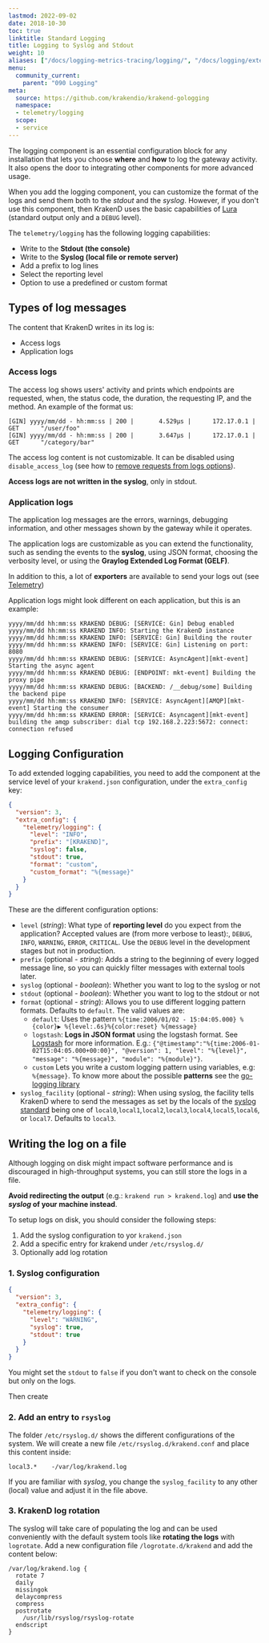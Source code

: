 ```yaml
---
lastmod: 2022-09-02
date: 2018-10-30
toc: true
linktitle: Standard Logging
title: Logging to Syslog and Stdout
weight: 10
aliases: ["/docs/logging-metrics-tracing/logging/", "/docs/logging/extended-logging/"]
menu:
  community_current:
    parent: "090 Logging"
meta:
  source: https://github.com/krakendio/krakend-gologging
  namespace:
  - telemetry/logging
  scope:
  - service
---
```

The logging component is an essential configuration block for any installation that lets you choose **where** and **how** to log the gateway activity. It also opens the door to integrating other components for more advanced usage.

When you add the logging component, you can customize the format of the logs and send them both to the *stdout* and the *syslog*. However, if you don't use this component, then KrakenD uses the basic capabilities of [Lura](https://luraproject.org) (standard output only and a `DEBUG` level).

The `telemetry/logging` has the following logging capabilities:

- Write to the **Stdout (the console)**
- Write to the **Syslog (local file or remote server)**
- Add a prefix to log lines
- Select the reporting level
- Option to use a predefined or custom format

## Types of log messages
The content that KrakenD writes in its log is:

- Access logs
- Application logs

### Access logs
The access log shows users' activity and prints which endpoints are requested, when, the status code, the duration, the requesting IP, and the method. An example of the format us:

    [GIN] yyyy/mm/dd - hh:mm:ss | 200 |       4.529µs |      172.17.0.1 | GET      "/user/foo"
    [GIN] yyyy/mm/dd - hh:mm:ss | 200 |       3.647µs |      172.17.0.1 | GET      "/category/bar"

The access log content is not customizable. It can be disabled using `disable_access_log` (see how to [remove requests from logs options](/docs/service-settings/router-options/#remove-requests-from-logs)).

**Access logs are not written in the syslog**, only in stdout.

### Application logs
The application log messages are the errors, warnings, debugging information, and other messages shown by the gateway while it operates.

The application logs are customizable as you can extend the functionality, such as sending the events to the **syslog**, using JSON format, choosing the verbosity level, or using the **Graylog Extended Log Format (GELF)**.

In addition to this, a lot of **exporters** are available to send your logs out (see [Telemetry](/docs/telemetry/))

Application logs might look different on each application, but this is an example:

    yyyy/mm/dd hh:mm:ss KRAKEND DEBUG: [SERVICE: Gin] Debug enabled
    yyyy/mm/dd hh:mm:ss KRAKEND INFO: Starting the KrakenD instance
    yyyy/mm/dd hh:mm:ss KRAKEND INFO: [SERVICE: Gin] Building the router
    yyyy/mm/dd hh:mm:ss KRAKEND INFO: [SERVICE: Gin] Listening on port: 8080
    yyyy/mm/dd hh:mm:ss KRAKEND DEBUG: [SERVICE: AsyncAgent][mkt-event] Starting the async agent
    yyyy/mm/dd hh:mm:ss KRAKEND DEBUG: [ENDPOINT: mkt-event] Building the proxy pipe
    yyyy/mm/dd hh:mm:ss KRAKEND DEBUG: [BACKEND: /__debug/some] Building the backend pipe
    yyyy/mm/dd hh:mm:ss KRAKEND INFO: [SERVICE: AsyncAgent][AMQP][mkt-event] Starting the consumer
    yyyy/mm/dd hh:mm:ss KRAKEND ERROR: [SERVICE: Asyncagent][mkt-event] building the amqp subscriber: dial tcp 192.168.2.223:5672: connect: connection refused

## Logging Configuration
To add extended logging capabilities, you need to add the component at the service level of your `krakend.json` configuration, under the `extra_config` key:

```json
{
  "version": 3,
  "extra_config": {
    "telemetry/logging": {
      "level": "INFO",
      "prefix": "[KRAKEND]",
      "syslog": false,
      "stdout": true,
      "format": "custom",
      "custom_format": "%{message}"
    }
  }
}
```

These are the different configuration options:

- `level` (*string*): What type of **reporting level** do you expect from the application? Accepted values are (from more verbose to least):, `DEBUG`, `INFO`, `WARNING`, `ERROR`, `CRITICAL`. Use the `DEBUG` level in the development stages but not in production.
- `prefix` (optional - *string*): Adds a string to the beginning of every logged message line, so you can quickly filter messages with external tools later.
- `syslog` (optional - *boolean*): Whether you want to log to the syslog or not
- `stdout` (optional - *boolean*): Whether you want to log to the stdout or not
- `format` (optional - *string*): Allows you to use different logging pattern formats. Defaults to `default`. The valid values are:
    - `default`: Uses the pattern `%{time:2006/01/02 - 15:04:05.000} %{color}▶ %{level:.6s}%{color:reset} %{message}`
    - `logstash`: **Logs in JSON format** using the logstash format. See [Logstash](/docs/logging/logstash/) for more information. E.g.: `{"@timestamp":"%{time:2006-01-02T15:04:05.000+00:00}", "@version": 1, "level": "%{level}", "message": "%{message}", "module": "%{module}"}`.
    - `custom` Lets you write a custom logging pattern using variables, e.g: `%{message}`. To know more about the possible **patterns** see the [go-logging library](https://github.com/op/go-logging/blob/master/format.go#L156)
- `syslog_facility` (optional - *string*): When using syslog, the facility tells KrakenD where to send the messages as set by the locals of the [syslog standard](https://www.rfc-editor.org/rfc/rfc5424.html) being one of `local0`,`local1`,`local2`,`local3`,`local4`,`local5`,`local6`, or `local7`. Defaults to `local3`.

## Writing the log on a file
Although logging on disk might impact software performance and is discouraged in high-throughput systems, you can still store the logs in a file.

**Avoid redirecting the output** (e.g.: `krakend run > krakend.log`) and **use the *syslog* of your machine instead**.

To setup logs on disk, you should consider the following steps:

1) Add the syslog configuration to yor `krakend.json`
2) Add a specific entry for krakend under `/etc/rsyslog.d/`
3) Optionally add log rotation

### 1. Syslog configuration
```json
{
  "version": 3,
  "extra_config": {
    "telemetry/logging": {
      "level": "WARNING",
      "syslog": true,
      "stdout": true
    }
  }
}
```

You might set the `stdout` to `false` if you don't want to check on the console but only on the logs.

Then create

### 2. Add an entry to `rsyslog`
The folder `/etc/rsyslog.d/` shows the different configurations of the system. We will create a new file `/etc/rsyslog.d/krakend.conf` and place this content inside:

    local3.*    -/var/log/krakend.log

If you are familiar with *syslog*, you change the `syslog_facility` to any other (local) value and adjust it in the file above.

### 3. KrakenD log rotation
The syslog will take care of populating the log and can be used conveniently with the default system tools like **rotating the logs** with `logrotate`. Add a new configuration file `/logrotate.d/krakend` and add the content below:

```
/var/log/krakend.log {
  rotate 7
  daily
  missingok
  delaycompress
  compress
  postrotate
    /usr/lib/rsyslog/rsyslog-rotate
  endscript
}
```
